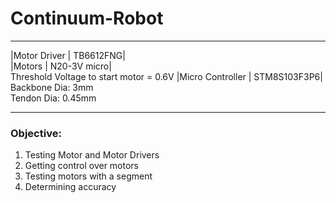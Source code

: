 # Continuum-Robot

___
|Motor Driver | TB6612FNG|  
|Motors | N20-3V micro|  
Threshold Voltage to start motor = 0.6V
|Micro Controller | STM8S103F3P6|  
Backbone Dia: 3mm  
Tendon Dia: 0.45mm
___

### Objective:
1. Testing Motor and Motor Drivers
2. Getting control over motors
3. Testing motors with a segment
4. Determining accuracy
